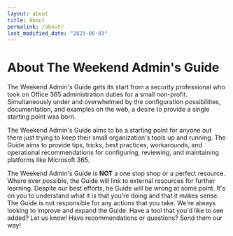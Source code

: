 ```yaml
---
layout: about
title: About
permalink: /about/
last_modified_date: "2023-06-03"
---
```


# About The Weekend Admin's Guide

The Weekend Admin's Guide gets its start from a security professional who took on Office 365 administration duties for a small non-profit. Simultaneously under and overwhelmed by the configuration possibilities, documentation, and examples on the web, a desire to provide a single starting point was born.

The Weekend Admin's Guide aims to be a starting point for anyone out there just trying to keep their small organization's tools up and running. The Guide aims to provide tips, tricks, best practices, workarounds, and operational recommendations for configuring, reviewing, and maintaining platforms like Microsoft 365.

The Weekend Admin's Guide is **NOT** a one stop shop or a perfect resource. Where ever possible, the Guide will link to external resources for further learning. Despite our best efforts, he Guide _will_ be wrong at some point. It's on you to understand what it is that you're doing and that it makes sense. The Guide is not responsible for any actions that you take. We're always looking to improve and expand the Guide. Have a tool that you'd like to see added? Let us know! Have recommendations or questions? Send them our way!

